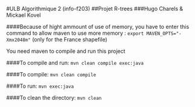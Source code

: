 #ULB Algorithmique 2 (info-f203)
##Projet R-trees
###Hugo Charels & Mickael Kovel

####Because of hight ammount of use of memory, you have to enter this command to allow maven to use more memory :
    `export MAVEN_OPTS="-Xmx2048m"`
(only for the France shapefile)

You need maven to compile and run this project

####To compile and run:
    `mvn clean compile exec:java`

####To compile:
    `mvn clean compile`

####To run:
    `mvn exec:java`

####To clean the directory:
    `mvn clean`
